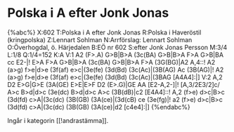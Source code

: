 # Polska i A efter Jonk Jonas

{%abc%}
X:602
T:Polska i A efter Jonk Jonas
R:Polska i Haveröstil (kringpolska)
Z:Lennart Sohlman
N:Arrförslag: Lennart Sohlman
O:Överhogdal, ö. Härjedalen
B:EÖ nr 602
S:efter Jonk Jonas Persson 
M:3/4
L:1/8
Q:1/4=152
K:A
V:1
A2 (F>.A) G>B|B>A (3c(BA) G>B|B>A F>A G>B|BA cc E2-|!
E>A F>A G>B|B>A (3c(BA) G>B|B>A F>A (3G(BG)|A2 A,4::!
A2 (a>g) f>e|d>e (3f(af) e>c|(3e(fe) (3d(Bd) (3c(Ac)|(3B(AG) Ac (3B(AG)|!
A2 (a>g) f>e|d>e (3f(af) e>c|(3e(fe) (3d(Bd) (3c(Ac)|(3BAG [A4A4]:|]
V:2
A,2 D2 E>G|G>E (3A(GE) E>E|E>F D2 (E>.G)|GE AA [E2-A,2-]|!
[A,3/2E3/2]c/ A>c B>d|d>c (3e(dc) B>d|d>c A>c (3B(dB)|c2 [E4A4]::!
A,2 (f>e) d>c|B>c (3d(fd) c>A|(3c(dc) (3B(GB) (3A(ce)|(3d(cB) ce (3e(fg)|!
a2 (f>e) d>c|B>c (3d(fd) c>A|(3c(dc) (3B(GB) (3A(ce)|d2 [c4e4]:|]
{%endabc%}

Ingår i kategorin [[!andrastämma]].

